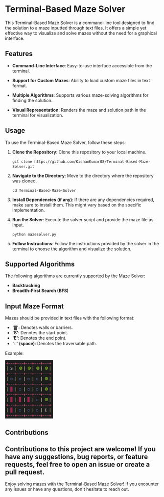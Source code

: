 # Terminal-Based Maze Solver

This Terminal-Based Maze Solver is a command-line tool designed to find the solution to a maze inputted through text files. It offers a simple yet effective way to visualize and solve mazes without the need for a graphical interface.

## Features

- **Command-Line Interface**: Easy-to-use interface accessible from the terminal.

- **Support for Custom Mazes**: Ability to load custom maze files in text format.

- **Multiple Algorithms**: Supports various maze-solving algorithms for finding the solution.

- **Visual Representation**: Renders the maze and solution  path in the terminal for visualization.

## Usage
To use the Terminal-Based Maze Solver, follow these steps:
1. **Clone the Repository**: Clone this repository to your local machine.
    ```
    git clone https://github.com/KishanKumar08/Terminal-Based-Maze-Solver.git
    ```
2. **Navigate to the Directory**: Move to the directory where the repository was cloned.
    ```
    cd Terminal-Based-Maze-Solver
    ```
3. **Install Dependencies (if any)**: If there are any dependencies required, make sure to install them. This might vary based on the specific implementation.

4. **Run the Solver**: Execute the solver script and provide the maze file as input.
    ```
    python mazesolver.py
    ```

5. **Follow Instructions**: Follow the instructions provided by the solver in the terminal to choose the algorithm and visualize the solution.

## Supported Algorithms
The following algorithms are currently supported by the Maze Solver:

- **Backtracking**
- **Breadth-First Search (BFS)**
<!-- - **A* Search Algorithm** -->

## Input Maze Format
Mazes should be provided in text files with the following format:
- **'▓'**: Denotes walls or barriers.
- **'S'**: Denotes the start point.
- **'E'**: Denotes the end point.
- **'◌' (space)**: Denotes the traversable path.


Example:

![Output](Output.png)

## Contributions
Contributions to this project are welcome! If you have any suggestions, bug reports, or feature requests, feel free to open an issue or create a pull request.
---
Enjoy solving mazes with the Terminal-Based Maze Solver! If you encounter any issues or have any questions, don't hesitate to reach out.